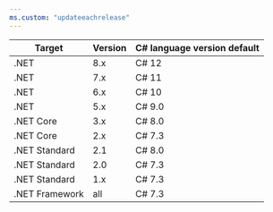 ```yaml
---
ms.custom: "updateeachrelease"
---
```


| Target           | Version | C# language version default |
|------------------|---------|-----------------------------|
| .NET             | 8.x     | C# 12                       |
| .NET             | 7.x     | C# 11                       |
| .NET             | 6.x     | C# 10                       |
| .NET             | 5.x     | C#  9.0                     |
| .NET Core        | 3.x     | C#  8.0                     |
| .NET Core        | 2.x     | C#  7.3                     |
| .NET Standard    | 2.1     | C#  8.0                     |
| .NET Standard    | 2.0     | C#  7.3                     |
| .NET Standard    | 1.x     | C#  7.3                     |
| .NET Framework   | all     | C#  7.3                     |
